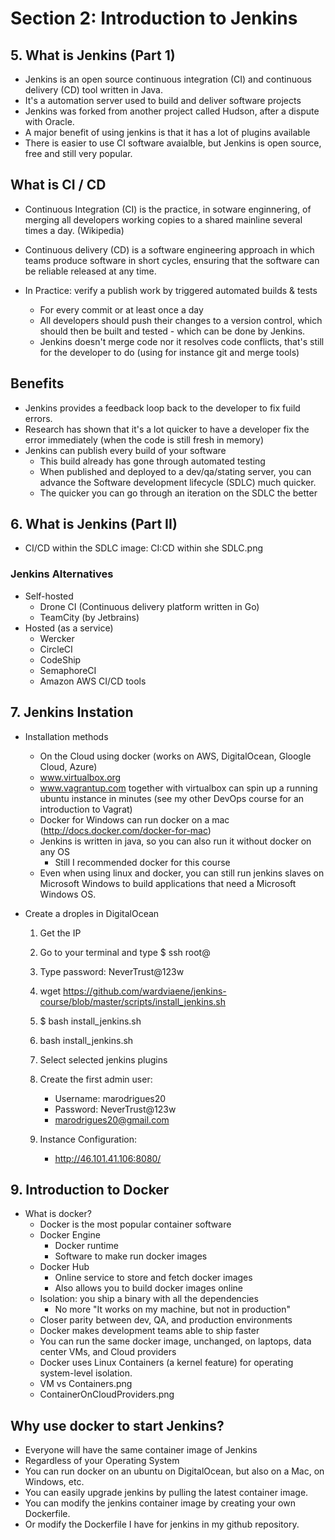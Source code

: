 # Section 2: Introduction to Jenkins

## 5. What is Jenkins (Part 1)

- Jenkins is an open source continuous integration (CI) and continuous delivery (CD) tool written in Java.
- It's a automation server used to build and deliver software projects
- Jenkins was forked from another project called Hudson, after a dispute with Oracle.
- A major benefit of using jenkins is that it has a lot of plugins available
- There is easier to use CI software avaialble, but Jenkins is open source, free and still very popular.


## What is CI / CD

- Continuous Integration (CI) is the practice, in sotware enginnering, of merging all developers working copies to a shared mainline several times a day.
(Wikipedia)

- Continuous delivery (CD) is a software engineering approach in which teams produce software in short cycles, ensuring that the software can be reliable
released at any time.

- In Practice: verify a publish work by triggered automated builds & tests
    - For every commit or at least once a day
    - All developers should push their changes to a version control, which should then be built and tested - which can be done by Jenkins.
    - Jenkins doesn't merge code nor it resolves code conflicts, that's still for the developer to do (using for instance  git and merge tools)

## Benefits

- Jenkins provides a feedback loop back to the developer to fix fuild errors.
- Research has shown that it's a lot quicker to have a developer fix the error immediately (when the code is still fresh in memory)
- Jenkins can publish every build of your software
    - This build already has gone through automated testing
    - When published and deployed to a dev/qa/stating server, you can advance the Software development lifecycle (SDLC) much quicker.
    - The quicker you can go through an iteration on the SDLC the better 


## 6. What is Jenkins (Part II)

- CI/CD within the SDLC
    image: CI:CD within she SDLC.png


### Jenkins Alternatives

- Self-hosted 
    - Drone CI (Continuous delivery platform written in Go)
    - TeamCity (by Jetbrains)
- Hosted (as a service)
    - Wercker
    - CircleCI
    - CodeShip
    - SemaphoreCI
    - Amazon AWS CI/CD tools


## 7. Jenkins Instation

- Installation methods
    - On the Cloud using docker (works on AWS, DigitalOcean, Gloogle Cloud, Azure)
    - www.virtualbox.org
    - www.vagrantup.com together with virtualbox can spin up a running ubuntu instance in minutes (see my other DevOps course for an introduction to Vagrat)
    - Docker for Windows can run docker on a mac (http://docs.docker.com/docker-for-mac)
    - Jenkins is written in java, so you can also run it without docker on any OS
        - Still I recommended docker for this course
    - Even when using linux and docker, you can still run jenkins slaves on Microsoft Windows to build applications that need a Microsoft Windows OS.


- Create a droples in DigitalOcean
    1) Get the IP
    2) Go to your terminal and type
        $ ssh root@<IPAddress>
    3) Type password: NeverTrust@123w
    4) wget https://github.com/wardviaene/jenkins-course/blob/master/scripts/install_jenkins.sh
    5) $ bash install_jenkins.sh
    6) bash install_jenkins.sh
    7) Select selected jenkins plugins
    8) Create the first admin user:
        - Username: marodrigues20
        - Password: NeverTrust@123w
        - marodrigues20@gmail.com

    9) Instance Configuration:
        - http://46.101.41.106:8080/


## 9. Introduction to Docker

- What is docker?
    - Docker is the most popular container software
    - Docker Engine
        - Docker runtime
        - Software to make run docker images
    - Docker Hub
        - Online service to store and fetch docker images
        - Also allows you to build docker images online
    - Isolation: you ship a binary with all the dependencies
        - No more "It works on my machine, but not in production"
    - Closer parity between dev, QA, and production environments
    - Docker makes development teams able to ship faster
    - You can run the same docker image, unchanged, on laptops, data center VMs, and Cloud providers
    - Docker uses Linux Containers (a kernel feature) for operating system-level isolation.
    - VM vs Containers.png
    - ContainerOnCloudProviders.png


## Why use docker to start Jenkins?

- Everyone will have the same container image of Jenkins
- Regardless of your Operating System
- You can run docker on an ubuntu on DigitalOcean, but also on a Mac, on Windows, etc.
- You can easily upgrade jenkins by pulling the latest container image.
- You can modify the jenkins container image by creating your own Dockerfile.
- Or modify the Dockerfile I have for jenkins in my github repository.







